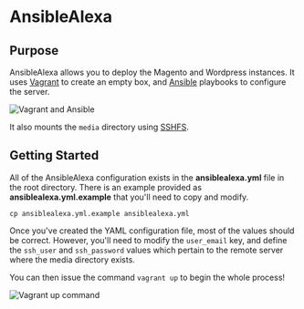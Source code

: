 AnsibleAlexa
============

Purpose
---

AnsibleAlexa allows you to deploy the Magento and Wordpress instances. It uses <a href="http://www.vagrantup.com/" target="_blank">Vagrant</a> to create an empty box, and <a href="http://www.ansible.com/home" target="_blank">Ansible</a> playbooks to configure the server.

<img src="http://i.imgur.com/8JXQwdB.png" alt="Vagrant and Ansible" />

It also mounts the `media` directory using <a href="http://fuse.sourceforge.net/sshfs.html" target="_blank">SSHFS</a>.

Getting Started
---

All of the AnsibleAlexa configuration exists in the **ansiblealexa.yml** file in the root directory. There is an example provided as **ansiblealexa.yml.example** that you'll need to copy and modify.

`cp ansiblealexa.yml.example ansiblealexa.yml`

Once you've created the YAML configuration file, most of the values should be correct. However, you'll need to modify the `user_email` key, and define the `ssh_user` and `ssh_password` values which pertain to the remote server where the media directory exists.

You can then issue the command `vagrant up` to begin the whole process!

<img src="http://i.imgur.com/WyTqeI2.png" alt="Vagrant up command" />
